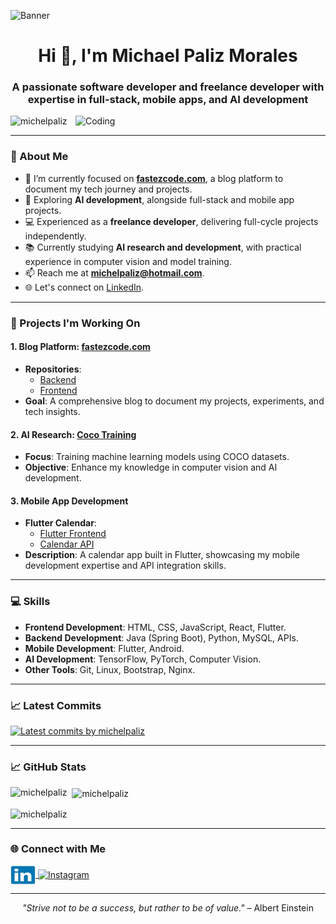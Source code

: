 ![Banner](https://your-image-url.com/banner.png)

<h1 align="center">Hi 👋, I'm Michael Paliz Morales</h1>
<h3 align="center">A passionate software developer and freelance developer with expertise in full-stack, mobile apps, and AI development</h3>

<!-- Animated GIF -->
<img align="right" alt="Coding" width="400" src="https://cdn.dribbble.com/users/1162077/screenshots/3848914/programmer.gif">

<p align="left">
  <img src="https://komarev.com/ghpvc/?username=michelpaliz&label=Profile%20views&color=0e75b6&style=flat" alt="michelpaliz" />
</p>

---

### 🌟 About Me
- 🔭 I’m currently focused on **[fastezcode.com](http://fastezcode.com)**, a blog platform to document my tech journey and projects.
- 🌱 Exploring **AI development**, alongside full-stack and mobile app projects.
- 💻 Experienced as a **freelance developer**, delivering full-cycle projects independently.
- 📚 Currently studying **AI research and development**, with practical experience in computer vision and model training.
- 📫 Reach me at **michelpaliz@hotmail.com**.
- 🌐 Let's connect on [LinkedIn](https://www.linkedin.com/in/michael-paliz-33860b179/).

---

### 🚀 Projects I'm Working On

#### **1. Blog Platform: [fastezcode.com](http://fastezcode.com)**
- **Repositories**: 
  - [Backend](https://github.com/michelpaliz/bck_fastezcode)
  - [Frontend](https://github.com/michelpaliz/fastezcode)
- **Goal**: A comprehensive blog to document my projects, experiments, and tech insights.

#### **2. AI Research: [Coco Training](https://github.com/michelpaliz/coco_training)**
- **Focus**: Training machine learning models using COCO datasets.
- **Objective**: Enhance my knowledge in computer vision and AI development.

#### **3. Mobile App Development**
- **Flutter Calendar**: 
  - [Flutter Frontend](https://github.com/michelpaliz/Flutter)
  - [Calendar API](https://github.com/michelpaliz/CalendarAPI)
- **Description**: A calendar app built in Flutter, showcasing my mobile development expertise and API integration skills.

---

### 💻 Skills
- **Frontend Development**: HTML, CSS, JavaScript, React, Flutter.
- **Backend Development**: Java (Spring Boot), Python, MySQL, APIs.
- **Mobile Development**: Flutter, Android.
- **AI Development**: TensorFlow, PyTorch, Computer Vision.
- **Other Tools**: Git, Linux, Bootstrap, Nginx.

---

### 📈 Latest Commits
<p align="left">
  <!-- Using GitHub Activity to show latest commits dynamically -->
  <a href="https://github.com/michelpaliz">
    <img src="https://activity-graph.herokuapp.com/graph?username=michelpaliz&theme=github" alt="Latest commits by michelpaliz">
  </a>
</p>

---

### 📈 GitHub Stats
<p>
  <img align="left" src="https://github-readme-stats.vercel.app/api/top-langs?username=michelpaliz&show_icons=true&locale=en&layout=compact&theme=radical" alt="michelpaliz" />
</p>

<p>&nbsp;
  <img align="center" src="https://github-readme-stats.vercel.app/api?username=michelpaliz&show_icons=true&locale=en&theme=radical" alt="michelpaliz" />
</p>

<p>
  <img align="center" src="https://github-readme-streak-stats.herokuapp.com/?user=michelpaliz&theme=radical" alt="michelpaliz" />
</p>

---

### 🌐 Connect with Me
<p align="left">
  <a href="https://www.linkedin.com/in/michael-paliz-33860b179/" target="_blank">
    <img align="center" src="https://raw.githubusercontent.com/devicons/devicon/master/icons/linkedin/linkedin-original.svg" alt="LinkedIn" height="30" width="40" />
  </a>
  <a href="https://instagram.com/fastezcode" target="_blank">
    <img align="center" src="https://raw.githubusercontent.com/devicons/devicon/master/icons/instagram/instagram-original.svg" alt="Instagram" height="30" width="40" />
  </a>
</p>

---

<p align="center">
  <i>"Strive not to be a success, but rather to be of value."</i> – Albert Einstein
</p>
